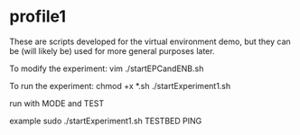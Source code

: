 # profile1

These are scripts developed for the virtual environment demo, but they can be (will likely be) 
used for more general purposes later.

To modify the experiment:
vim ./startEPCandENB.sh

To run the experiment:
chmod +x *.sh
./startExperiment1.sh

run with MODE and TEST

example
sudo ./startExperiment1.sh TESTBED PING
